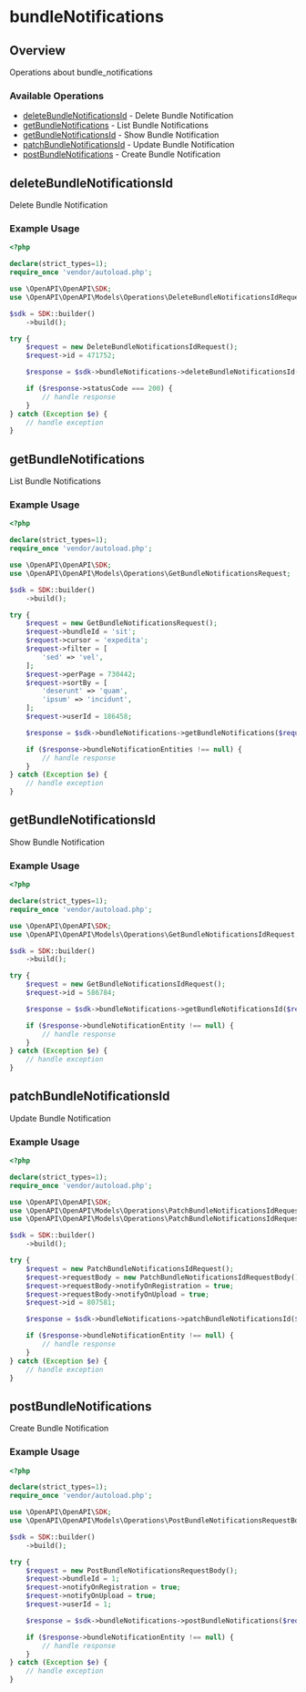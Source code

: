 # bundleNotifications

## Overview

Operations about bundle_notifications

### Available Operations

* [deleteBundleNotificationsId](#deletebundlenotificationsid) - Delete Bundle Notification
* [getBundleNotifications](#getbundlenotifications) - List Bundle Notifications
* [getBundleNotificationsId](#getbundlenotificationsid) - Show Bundle Notification
* [patchBundleNotificationsId](#patchbundlenotificationsid) - Update Bundle Notification
* [postBundleNotifications](#postbundlenotifications) - Create Bundle Notification

## deleteBundleNotificationsId

Delete Bundle Notification

### Example Usage

```php
<?php

declare(strict_types=1);
require_once 'vendor/autoload.php';

use \OpenAPI\OpenAPI\SDK;
use \OpenAPI\OpenAPI\Models\Operations\DeleteBundleNotificationsIdRequest;

$sdk = SDK::builder()
    ->build();

try {
    $request = new DeleteBundleNotificationsIdRequest();
    $request->id = 471752;

    $response = $sdk->bundleNotifications->deleteBundleNotificationsId($request);

    if ($response->statusCode === 200) {
        // handle response
    }
} catch (Exception $e) {
    // handle exception
}
```

## getBundleNotifications

List Bundle Notifications

### Example Usage

```php
<?php

declare(strict_types=1);
require_once 'vendor/autoload.php';

use \OpenAPI\OpenAPI\SDK;
use \OpenAPI\OpenAPI\Models\Operations\GetBundleNotificationsRequest;

$sdk = SDK::builder()
    ->build();

try {
    $request = new GetBundleNotificationsRequest();
    $request->bundleId = 'sit';
    $request->cursor = 'expedita';
    $request->filter = [
        'sed' => 'vel',
    ];
    $request->perPage = 730442;
    $request->sortBy = [
        'deserunt' => 'quam',
        'ipsum' => 'incidunt',
    ];
    $request->userId = 186458;

    $response = $sdk->bundleNotifications->getBundleNotifications($request);

    if ($response->bundleNotificationEntities !== null) {
        // handle response
    }
} catch (Exception $e) {
    // handle exception
}
```

## getBundleNotificationsId

Show Bundle Notification

### Example Usage

```php
<?php

declare(strict_types=1);
require_once 'vendor/autoload.php';

use \OpenAPI\OpenAPI\SDK;
use \OpenAPI\OpenAPI\Models\Operations\GetBundleNotificationsIdRequest;

$sdk = SDK::builder()
    ->build();

try {
    $request = new GetBundleNotificationsIdRequest();
    $request->id = 586784;

    $response = $sdk->bundleNotifications->getBundleNotificationsId($request);

    if ($response->bundleNotificationEntity !== null) {
        // handle response
    }
} catch (Exception $e) {
    // handle exception
}
```

## patchBundleNotificationsId

Update Bundle Notification

### Example Usage

```php
<?php

declare(strict_types=1);
require_once 'vendor/autoload.php';

use \OpenAPI\OpenAPI\SDK;
use \OpenAPI\OpenAPI\Models\Operations\PatchBundleNotificationsIdRequest;
use \OpenAPI\OpenAPI\Models\Operations\PatchBundleNotificationsIdRequestBody;

$sdk = SDK::builder()
    ->build();

try {
    $request = new PatchBundleNotificationsIdRequest();
    $request->requestBody = new PatchBundleNotificationsIdRequestBody();
    $request->requestBody->notifyOnRegistration = true;
    $request->requestBody->notifyOnUpload = true;
    $request->id = 807581;

    $response = $sdk->bundleNotifications->patchBundleNotificationsId($request);

    if ($response->bundleNotificationEntity !== null) {
        // handle response
    }
} catch (Exception $e) {
    // handle exception
}
```

## postBundleNotifications

Create Bundle Notification

### Example Usage

```php
<?php

declare(strict_types=1);
require_once 'vendor/autoload.php';

use \OpenAPI\OpenAPI\SDK;
use \OpenAPI\OpenAPI\Models\Operations\PostBundleNotificationsRequestBody;

$sdk = SDK::builder()
    ->build();

try {
    $request = new PostBundleNotificationsRequestBody();
    $request->bundleId = 1;
    $request->notifyOnRegistration = true;
    $request->notifyOnUpload = true;
    $request->userId = 1;

    $response = $sdk->bundleNotifications->postBundleNotifications($request);

    if ($response->bundleNotificationEntity !== null) {
        // handle response
    }
} catch (Exception $e) {
    // handle exception
}
```
